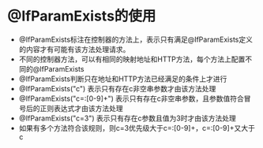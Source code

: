 # @IfParamExists的使用 #


  * @IfParamExists标注在控制器的方法上，表示只有满足@IfParamExists定义的内容才有可能有该方法处理请求。
  * 不同的控制器方法，可以有相同的映射地址和HTTP方法，每个方法上配置不同的@IfParamExists
  * @IfParamExists判断只在地址和HTTP方法已经满足的条件上才进行
  * @IfParamExists("c") 表示只有存在c非空串参数才由该方法处理
  * @IfParamExists("c=:[0-9]+") 表示只有存在c非空串参数，且参数值符合冒号后的正则表达式才由该方法处理
  * @IfParamExists("c=3") 表示只有存在c参数且值为3时才由该方法处理
  * 如果有多个方法符合该规则，则c=3优先级大于c=:[0-9]+，c=:[0-9]+又大于c
